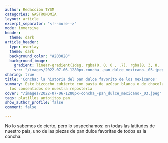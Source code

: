 ```yaml
---
author: Redacción TYSM
categories: GASTRONOMIA
layout: article
excerpt_separator: "<!--more-->"
mode: immersive
header:
  theme: dark
article_header:
  type: overlay
  theme: dark
  background_color: "#203028"
  background_image:
    gradient: linear-gradient(1deg, rgba(0, 0, 0 , .7), rgba(8, 3, 8, .9))
    src: "/images/2022-07-06-1280px-concha_-pan_dulce_mexicano-_03.jpeg"
sharing: true
title: 'Concha: la historia del pan dulce favorito de los mexicanos'
summary: Este bizcocho cubierto con pasta de azúcar blanca o de chocolate es uno de
  los consentidos de nuestra repostería
cover: "/images/2022-07-06-1280px-concha_-pan_dulce_mexicano-_03.jpeg"
tags: platillos antojitos pan
show_author_profile: false
comment: false

---
```

No lo sabemos de cierto, pero lo sospechamos: en todas las latitudes de nuestro país, uno de las piezas de pan dulce favoritas de todos es la concha. 